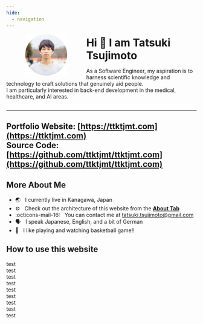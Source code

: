 ```yaml
---
hide:
  - navigation
---
```


<!-- TODO: format this for mobile devices -->
<img src="img/profile.png" alt="Profile picture" width="22%" style="float: left; margin: 0% 10% 1% 10%;"/>

<h1 style="margin: 4% 0.5% 3% 0.5%; font-weight: bold;">
  Hi 👋 I am Tatsuki Tsujimoto
</h1>

As a Software Engineer, my aspiration is to harness scientific knowledge and technology to craft solutions that genuinely aid people.<br>
I am particularly interested in back-end development in the medical, healthcare, and AI areas.

<div style="clear: both;"></div>

---
**Portfolio Website**: [https://ttktjmt.com](https://ttktjmt.com)  
**Source Code**: [https://github.com/ttktjmt/ttktjmt.com](https://github.com/ttktjmt/ttktjmt.com)
---

## More About Me

* :earth_asia:        &nbsp; I currently live in Kanagawa, Japan
* :gear:              &nbsp; Check out the architecture of this website from the [**About Tab**](about/overview.md)
* :octicons-mail-16:  &nbsp; You can contact me at [tatsuki.tsujimoto@gmail.com](https://mail.google.com/mail/?view=cm&source=mailto&to=tatsuki.tsujimoto@gmail.com)
* :speaking_head:     &nbsp; I speak Japanese, English, and a bit of German
* :basketball:        &nbsp; I like playing and watching basketball game!!

## How to use this website

test<br>
test<br>
test<br>
test<br>
test<br>
test<br>
test<br>
test<br>
test<br>
